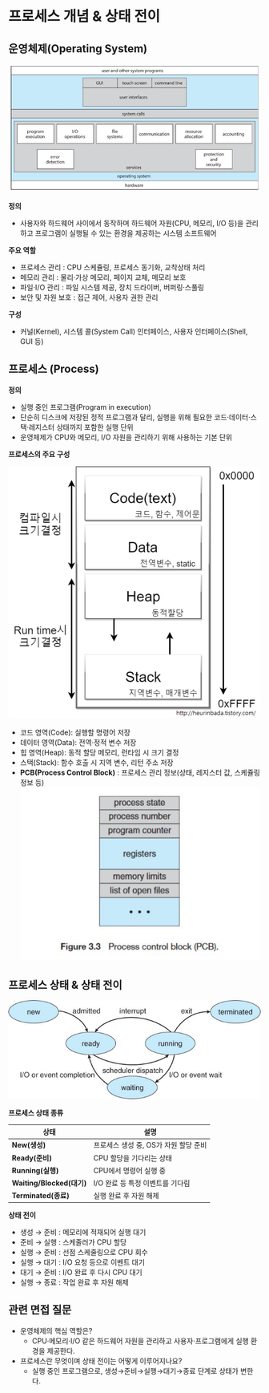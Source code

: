 # 프로세스 개념 & 상태 전이

## 운영체제(Operating System)

![os.png](./images/os.png)

**정의**

- 사용자와 하드웨어 사이에서 동작하며 하드웨어 자원(CPU, 메모리, I/O 등)을 관리하고 프로그램이 실행될 수 있는 환경을 제공하는 시스템 소프트웨어

**주요 역할**

- 프로세스 관리 : CPU 스케쥴링, 프로세스 동기화, 교착상태 처리
- 메모리 관리 : 물리·가상 메모리, 페이지 교체, 메모리 보호
- 파일·I/O 관리 : 파일 시스템 제공, 장치 드라이버, 버퍼링·스풀링
- 보안 및 자원 보호 : 접근 제어, 사용자 권한 관리

**구성**

- 커널(Kernel), 시스템 콜(System Call) 인터페이스, 사용자 인터페이스(Shell, GUI 등)

## 프로세스 (Process)

**정의**

- 실행 중인 프로그램(Program in execution)
- 단순히 디스크에 저장된 정적 프로그램과 달리, 실행을 위해 필요한 코드·데이터·스택·레지스터 상태까지 포함한 실행 단위
- 운영체제가 CPU와 메모리, I/O 자원을 관리하기 위해 사용하는 기본 단위

**프로세스의 주요 구성**

![process.png](./images/process.png)

- 코드 영역(Code): 실행할 명령어 저장
- 데이터 영역(Data): 전역·정적 변수 저장
- 힙 영역(Heap): 동적 할당 메모리, 런타임 시 크기 결정
- 스택(Stack): 함수 호출 시 지역 변수, 리턴 주소 저장
- **PCB(Process Control Block)** : 프로세스 관리 정보(상태, 레지스터 값, 스케쥴링 정보 등)
  ![pcb.png](./images/pcb.png)

## 프로세스 상태 & 상태 전이

![process_state.jpg](./images/process_state.jpg)

**프로세스 상태 종류**

| 상태                      | 설명                                  |
| ------------------------- | ------------------------------------- |
| **New(생성)**             | 프로세스 생성 중, OS가 자원 할당 준비 |
| **Ready(준비)**           | CPU 할당을 기다리는 상태              |
| **Running(실행)**         | CPU에서 명령어 실행 중                |
| **Waiting/Blocked(대기)** | I/O 완료 등 특정 이벤트를 기다림      |
| **Terminated(종료)**      | 실행 완료 후 자원 해제                |

**상태 전이**

- 생성 → 준비 : 메모리에 적재되어 실행 대기
- 준비 → 실행 : 스케줄러가 CPU 할당
- 실행 → 준비 : 선점 스케줄링으로 CPU 회수
- 실행 → 대기 : I/O 요청 등으로 이벤트 대기
- 대기 → 준비 : I/O 완료 후 다시 CPU 대기
- 실행 → 종료 : 작업 완료 후 자원 해제

## 관련 면접 질문

- 운영체제의 핵심 역할은?
  - CPU·메모리·I/O 같은 하드웨어 자원을 관리하고 사용자·프로그램에게 실행 환경을 제공한다.
- 프로세스란 무엇이며 상태 전이는 어떻게 이루어지나요?
  - 실행 중인 프로그램으로, 생성→준비→실행→대기→종료 단계로 상태가 변한다.
